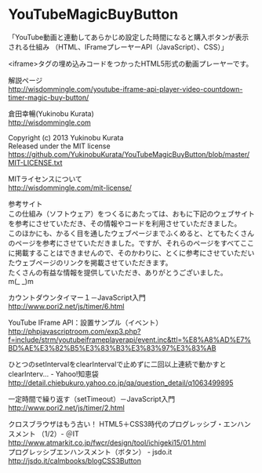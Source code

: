YouTubeMagicBuyButton
=====================

「YouTube動画と連動してあらかじめ設定した時間になると購入ボタンが表示される仕組み （HTML、IFrameプレーヤーAPI（JavaScript）、CSS）」<br />

&lt;iframe&gt;タグの埋め込みコードをつかったHTML5形式の動画プレーヤーです。

解説ページ<br />
http://wisdommingle.com/youtube-iframe-api-player-video-countdown-timer-magic-buy-button/

倉田幸暢(Yukinobu Kurata)<br />
http://wisdommingle.com

Copyright (c) 2013 Yukinobu Kurata<br />
Released under the MIT license<br />
https://github.com/YukinobuKurata/YouTubeMagicBuyButton/blob/master/MIT-LICENSE.txt

MITライセンスについて<br />
http://wisdommingle.com/mit-license/

参考サイト<br />
この仕組み（ソフトウェア）をつくるにあたっては、おもに下記のウェブサイトを参考にさせていただき、その情報やコードを利用させていただきました。<br />
このほかにも、かるく目を通したウェブページまでふくめると、とてもたくさんのページを参考にさせていただきました。ですが、それらのページをすべてここに掲載することはできませんので、そのかわりに、とくに参考にさせていただいたウェブページのリンクを掲載させていただきます。<br />
たくさんの有益な情報を提供していただき、ありがとうございました。<br />
m(_ _)m

カウントダウンタイマー１－JavaScript入門<br />
http://www.pori2.net/js/timer/6.html

YouTube IFrame API：設置サンプル（イベント）<br />
http://phpjavascriptroom.com/exp3.php?f=include/strm/youtubeiframeplayerapi/event.inc&ttl=%E8%A8%AD%E7%BD%AE%E3%82%B5%E3%83%B3%E3%83%97%E3%83%AB

ひとつのsetIntervalをclearIntervalで止めずに二回以上連続で動かすとclearInterv... - Yahoo!知恵袋<br />
http://detail.chiebukuro.yahoo.co.jp/qa/question_detail/q1063499895

一定時間で繰り返す（setTimeout）－JavaScript入門<br />
http://www.pori2.net/js/timer/2.html

クロスブラウザはもう古い！ HTML5＋CSS3時代のプログレッシブ・エンハンスメント （1/2）- ＠IT<br />
http://www.atmarkit.co.jp/fwcr/design/tool/ichigeki15/01.html<br />
プログレッシブエンハンスメント（ボタン） - jsdo.it<br />
http://jsdo.it/calmbooks/blogCSS3Button
 
